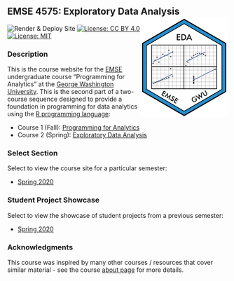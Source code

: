 
<!-- README.md is generated from README.Rmd. Please edit that file -->

## EMSE 4575: Exploratory Data Analysis <img src="images/eda_hex_sticker.png" align="right" width="200"/>

<!-- badges: start -->

![Render & Deploy
Site](https://github.com/emse-eda-gwu/emse-eda-gwu.github.io/workflows/Render%20&%20Deploy%20Site/badge.svg?branch=master&event=deployment_status)
[![License: CC
BY 4.0](https://img.shields.io/badge/License-CC%20BY%204.0-lightgrey.svg)](https://creativecommons.org/licenses/by/4.0/)
[![License:
MIT](https://img.shields.io/badge/License-MIT-yellow.svg)](https://opensource.org/licenses/MIT)
<!-- badges: end -->

### Description

This is the course website for the
[EMSE](https://www.emse.seas.gwu.edu/) undergraduate course “Programming
for Analytics” at the [George Washington
University](https://www.gwu.edu/). This is the second part of a
two-course sequence designed to provide a foundation in programming for
data analytics using the [R programming
language](https://www.r-project.org/):

  - Course 1 (Fall): [Programming for
    Analytics](http://p4a.seas.gwu.edu/)
  - Course 2 (Spring): [Exploratory Data
    Analysis](http://eda.seas.gwu.edu/)

### Select Section

Select to view the course site for a particular semester:

  - [Spring 2020](http://eda.seas.gwu.edu/2020-Spring/)

### Student Project Showcase

Select to view the showcase of student projects from a previous
semester:

  - [Spring 2020](http://eda.seas.gwu.edu/showcase-2020-spring.html)

### Acknowledgments

This course was inspired by many other courses / resources that cover
similar material - see the course [about
page](http://eda.seas.gwu.edu/about.html) for more details.
